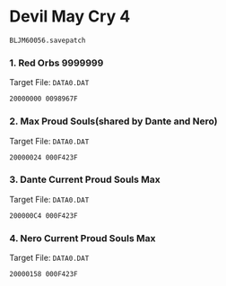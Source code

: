 #  Devil May Cry 4 

`BLJM60056.savepatch`

### 1. Red Orbs 9999999

Target File: `DATA0.DAT`

```
20000000 0098967F
```

### 2. Max Proud Souls(shared by Dante and Nero)

Target File: `DATA0.DAT`

```
20000024 000F423F
```

### 3. Dante Current Proud Souls Max

Target File: `DATA0.DAT`

```
200000C4 000F423F
```

### 4. Nero Current Proud Souls Max

Target File: `DATA0.DAT`

```
20000158 000F423F
```


